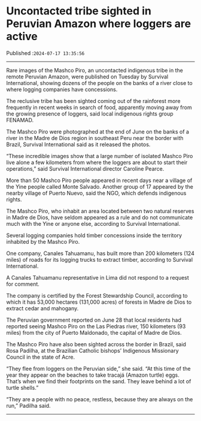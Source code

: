 # Uncontacted tribe sighted in Peruvian Amazon where loggers are active

Published :`2024-07-17 13:35:56`

---

Rare images of the Mashco Piro, an uncontacted indigenous tribe in the remote Peruvian Amazon, were published on Tuesday by Survival International, showing dozens of the people on the banks of a river close to where logging companies have concessions.

The reclusive tribe has been sighted coming out of the rainforest more frequently in recent weeks in search of food, apparently moving away from the growing presence of loggers, said local indigenous rights group FENAMAD.

The Mashco Piro were photographed at the end of June on the banks of a river in the Madre de Dios region in southeast Peru near the border with Brazil, Survival International said as it released the photos.

“These incredible images show that a large number of isolated Mashco Piro live alone a few kilometers from where the loggers are about to start their operations,” said Survival International director Caroline Pearce.

More than 50 Mashco Piro people appeared in recent days near a village of the Yine people called Monte Salvado. Another group of 17 appeared by the nearby village of Puerto Nuevo, said the NGO, which defends indigenous rights.

The Mashco Piro, who inhabit an area located between two natural reserves in Madre de Dios, have seldom appeared as a rule and do not communicate much with the Yine or anyone else, according to Survival International.

Several logging companies hold timber concessions inside the territory inhabited by the Mashco Piro.

One company, Canales Tahuamanu, has built more than 200 kilometers (124 miles) of roads for its logging trucks to extract timber, according to Survival International.

A Canales Tahuamanu representative in Lima did not respond to a request for comment.

The company is certified by the Forest Stewardship Council, according to which it has 53,000 hectares (131,000 acres) of forests in Madre de Dios to extract cedar and mahogany.

The Peruvian government reported on June 28 that local residents had reported seeing Mashco Piro on the Las Piedras river, 150 kilometers (93 miles) from the city of Puerto Maldonado, the capital of Madre de Dios.

The Mashco Piro have also been sighted across the border in Brazil, said Rosa Padilha, at the Brazilian Catholic bishops’ Indigenous Missionary Council in the state of Acre.

“They flee from loggers on the Peruvian side,” she said. “At this time of the year they appear on the beaches to take tracajá (Amazon turtle) eggs. That’s when we find their footprints on the sand. They leave behind a lot of turtle shells.”

“They are a people with no peace, restless, because they are always on the run,” Padilha said.

---

